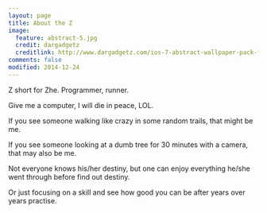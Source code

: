```yaml
---
layout: page
title: About the Z
image:
  feature: abstract-5.jpg
  credit: dargadgetz
  creditlink: http://www.dargadgetz.com/ios-7-abstract-wallpaper-pack-for-iphone-5-and-ipod-touch-retina/
comments: false
modified: 2014-12-24
---
```


Z short for Zhe. Programmer, runner.

Give me a computer, I will die in peace, LOL.

If you see someone walking like crazy in some random trails, that might
be me.

If you see someone looking at a dumb tree for 30 minutes with a camera,
that may also be me.

Not everyone knows his/her destiny, but one can enjoy everything he/she
went through before find out destiny.

Or just focusing on a skill and see how good you can be after years over years
practise.